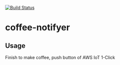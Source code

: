 [![Build Status](https://travis-ci.org/tam-bourine/coffee-notifyer.svg?branch=master)](https://travis-ci.org/tam-bourine/coffee-notifyer)
# coffee-notifyer
## Usage
Finish to make coffee, push button of AWS IoT 1-Click